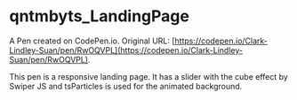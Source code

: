 # qntmbyts_LandingPage

A Pen created on CodePen.io. Original URL: [https://codepen.io/Clark-Lindley-Suan/pen/RwOQVPL](https://codepen.io/Clark-Lindley-Suan/pen/RwOQVPL).

This pen is a responsive landing page. It has a slider with the cube effect by Swiper JS and tsParticles is used for the animated background.